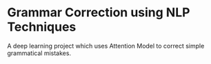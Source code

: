 # Grammar Correction using NLP Techniques
A deep learning project which uses Attention Model to correct simple grammatical mistakes.
